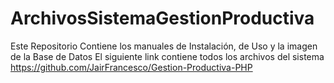 # ArchivosSistemaGestionProductiva
Este Repositorio Contiene los manuales de Instalación, de Uso y la imagen de la Base de Datos
El siguiente link contiene todos los archivos del sistema
https://github.com/JairFrancesco/Gestion-Productiva-PHP
